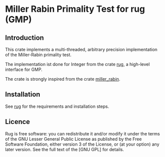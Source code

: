 # Miller Rabin Primality Test for rug (GMP)

## Introduction

This crate implements a multi-threaded, arbitrary precision implementation of the Miller-Rabin primality test.

The implementation ist done for Integer from the crate [rug](https://crates.io/crates/rug), a high-level interface for GMP.

The crate is strongly inspired from the crate [miller_rabin](https://crates.io/crates/miller_rabin).

## Installation

See [rug](https://crates.io/crates/rug) for the requirements and installation steps.

## Licence

Rug is free software: you can redistribute it and/or modify it under the terms 
of the GNU Lesser General Public License as published by the Free Software
Foundation, either version 3 of the License, or (at your option) any later
version. See the full text of the [GNU GPL] for details.


